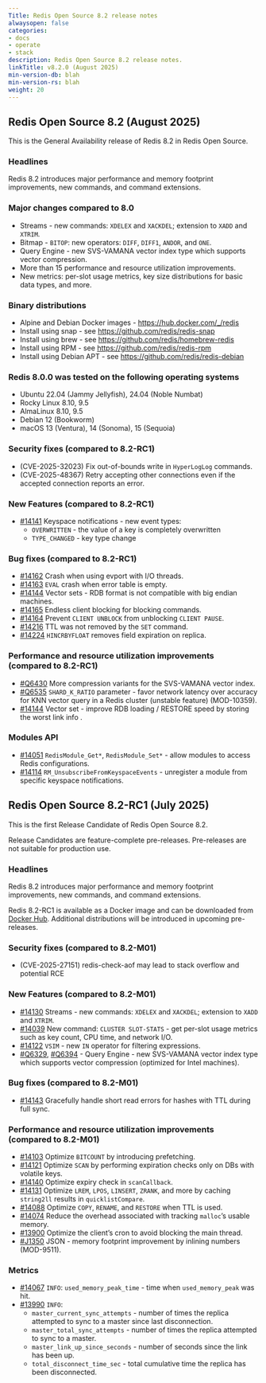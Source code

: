 ```yaml
---
Title: Redis Open Source 8.2 release notes
alwaysopen: false
categories:
- docs
- operate
- stack
description: Redis Open Source 8.2 release notes.
linkTitle: v8.2.0 (August 2025)
min-version-db: blah
min-version-rs: blah
weight: 20
---
```


## Redis Open Source 8.2 (August 2025)

This is the General Availability release of Redis 8.2 in Redis Open Source.

### Headlines

Redis 8.2 introduces major performance and memory footprint improvements, new commands, and command extensions.

### Major changes compared to 8.0

- Streams - new commands: `XDELEX` and `XACKDEL`; extension to `XADD` and `XTRIM`.
- Bitmap - `BITOP`: new operators: `DIFF`, `DIFF1`, `ANDOR`, and `ONE`.
- Query Engine - new SVS-VAMANA vector index type which supports vector compression.
- More than 15 performance and resource utilization improvements.
- New metrics: per-slot usage metrics, key size distributions for basic data types, and more.

### Binary distributions

- Alpine and Debian Docker images - https://hub.docker.com/_/redis
- Install using snap - see https://github.com/redis/redis-snap
- Install using brew - see https://github.com/redis/homebrew-redis
- Install using RPM - see https://github.com/redis/redis-rpm
- Install using Debian APT - see https://github.com/redis/redis-debian

### Redis 8.0.0 was tested on the following operating systems

- Ubuntu 22.04 (Jammy Jellyfish), 24.04 (Noble Numbat)
- Rocky Linux 8.10, 9.5
- AlmaLinux 8.10, 9.5
- Debian 12 (Bookworm)
- macOS 13 (Ventura), 14 (Sonoma), 15 (Sequoia)

### Security fixes (compared to 8.2-RC1)

- (CVE-2025-32023) Fix out-of-bounds write in `HyperLogLog` commands.
- (CVE-2025-48367) Retry accepting other connections even if the accepted connection reports an error.

### New Features (compared to 8.2-RC1)

- [#14141](https://github.com/redis/redis/pull/14141) Keyspace notifications - new event types:
  - `OVERWRITTEN` - the value of a key is completely overwritten
  - `TYPE_CHANGED` - key type change

### Bug fixes (compared to 8.2-RC1)

- [#14162](https://github.com/redis/redis/pull/14162) Crash when using evport with I/O threads.
- [#14163](https://github.com/redis/redis/pull/14163) `EVAL` crash when error table is empty.
- [#14144](https://github.com/redis/redis/pull/14144) Vector sets - RDB format is not compatible with big endian machines.
- [#14165](https://github.com/redis/redis/pull/14165) Endless client blocking for blocking commands.
- [#14164](https://github.com/redis/redis/pull/14164) Prevent `CLIENT UNBLOCK` from unblocking `CLIENT PAUSE`.
- [#14216](https://github.com/redis/redis/pull/14216) TTL was not removed by the `SET` command.
- [#14224](https://github.com/redis/redis/pull/14224) `HINCRBYFLOAT` removes field expiration on replica.

### Performance and resource utilization improvements (compared to 8.2-RC1)

- [#Q6430](https://github.com/RediSearch/RediSearch/pull/6430) More compression variants for the SVS-VAMANA vector index.
- [#Q6535](https://github.com/RediSearch/RediSearch/pull/6535) `SHARD_K_RATIO` parameter - favor network latency over accuracy for KNN vector query in a Redis cluster (unstable feature) (MOD-10359).
- [#14144](https://github.com/redis/redis/pull/14144) Vector set - improve RDB loading / RESTORE speed by storing the worst link info .

### Modules API

- [#14051](https://github.com/redis/redis/pull/14051) `RedisModule_Get*`, `RedisModule_Set*` - allow modules to access Redis configurations.
- [#14114](https://github.com/redis/redis/pull/14114) `RM_UnsubscribeFromKeyspaceEvents` - unregister a module from specific keyspace notifications.

## Redis Open Source 8.2-RC1 (July 2025)

This is the first Release Candidate of Redis Open Source 8.2.

Release Candidates are feature-complete pre-releases. Pre-releases are not suitable for production use.

### Headlines

Redis 8.2 introduces major performance and memory footprint improvements, new commands, and command extensions.

Redis 8.2-RC1 is available as a Docker image and can be downloaded from [Docker Hub](https://hub.docker.com/_/redis). Additional distributions will be introduced in upcoming pre-releases.

### Security fixes (compared to 8.2-M01)

- (CVE-2025-27151) redis-check-aof may lead to stack overflow and potential RCE

### New Features (compared to 8.2-M01)

- [#14130](https://github.com/redis/redis/pull/14130) Streams - new commands: `XDELEX` and `XACKDEL`; extension to `XADD` and `XTRIM`.
- [#14039](https://github.com/redis/redis/pull/14039) New command: `CLUSTER SLOT-STATS` - get per-slot usage metrics such as key count, CPU time, and network I/O.
- [#14122](https://github.com/redis/redis/pull/14122) `VSIM` - new `IN` operator for filtering expressions.
- [#Q6329](https://github.com/RediSearch/RediSearch/pull/6329), [#Q6394](https://github.com/RediSearch/RediSearch/pull/6394) - Query Engine - new SVS-VAMANA vector index type which supports vector compression (optimized for Intel machines).

### Bug fixes (compared to 8.2-M01)

- [#14143](https://github.com/redis/redis/pull/14143) Gracefully handle short read errors for hashes with TTL during full sync.

### Performance and resource utilization improvements (compared to 8.2-M01)

- [#14103](https://github.com/redis/redis/pull/14103) Optimize `BITCOUNT` by introducing prefetching.
- [#14121](https://github.com/redis/redis/pull/14121) Optimize `SCAN` by performing expiration checks only on DBs with volatile keys.
- [#14140](https://github.com/redis/redis/pull/14140) Optimize expiry check in `scanCallback`.
- [#14131](https://github.com/redis/redis/pull/14131) Optimize `LREM`, `LPOS`, `LINSERT`, `ZRANK`, and more by caching `string2ll` results in `quicklistCompare`.
- [#14088](https://github.com/redis/redis/pull/14088) Optimize `COPY`, `RENAME`, and `RESTORE` when TTL is used.
- [#14074](https://github.com/redis/redis/pull/14074) Reduce the overhead associated with tracking `malloc`’s usable memory.
- [#13900](https://github.com/redis/redis/pull/13900) Optimize the client’s cron to avoid blocking the main thread.
- [#J1350](https://github.com/RedisJSON/RedisJSON/pull/1350) JSON - memory footprint improvement by inlining numbers (MOD-9511).

### Metrics

- [#14067](https://github.com/redis/redis/pull/14067) `INFO`: `used_memory_peak_time` - time when `used_memory_peak` was hit.
- [#13990](https://github.com/redis/redis/pull/13990) `INFO`:
  - `master_current_sync_attempts` - number of times the replica attempted to sync to a master since last disconnection.
  - `master_total_sync_attempts` - number of times the replica attempted to sync to a master.
  - `master_link_up_since_seconds` - number of seconds since the link has been up.
  - `total_disconnect_time_sec` - total cumulative time the replica has been disconnected.
